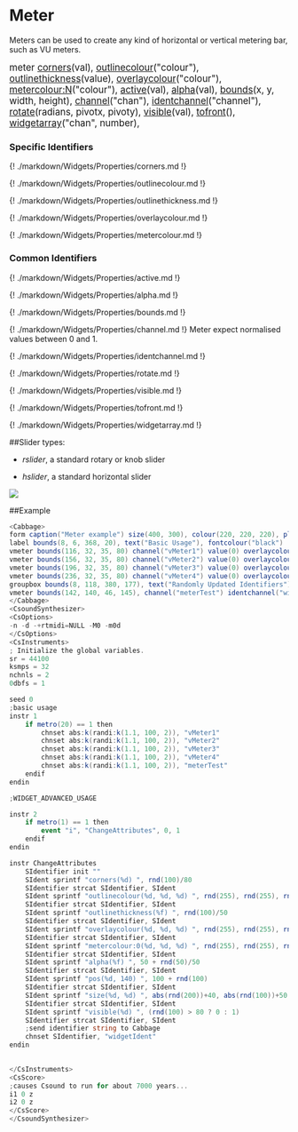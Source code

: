 # Meter

Meters can be used to create any kind of horizontal or vertical metering bar, such as VU meters. 


<big></pre>
meter [corners](#corners)(val), 
[outlinecolour](#outlinecolour)("colour"), 
[outlinethickness](#outlinethickness)(value), 
[overlaycolour](#overlaycolour)("colour"), 
[metercolour:N](#metercolour)("colour"), 
[active](#active)(val), 
[alpha](#alpha)(val), 
[bounds](#bounds)(x, y, width, height), 
[channel](#channel)("chan"), 
[identchannel](#identchannel)("channel"), 
[rotate](#rotate)(radians, pivotx, pivoty), 
[visible](#visible)(val), 
[tofront](#tofront)(), 
[widgetarray](#widgetarray)("chan", number), 

</pre></big>

### Specific Identifiers

{! ./markdown/Widgets/Properties/corners.md !} 

{! ./markdown/Widgets/Properties/outlinecolour.md !}  

{! ./markdown/Widgets/Properties/outlinethickness.md !}  

{! ./markdown/Widgets/Properties/overlaycolour.md !} 

{! ./markdown/Widgets/Properties/metercolour.md !} 


### Common Identifiers

{! ./markdown/Widgets/Properties/active.md !}  

{! ./markdown/Widgets/Properties/alpha.md !} 

{! ./markdown/Widgets/Properties/bounds.md !}   

{! ./markdown/Widgets/Properties/channel.md !}  Meter expect normalised values between 0 and 1.
 
{! ./markdown/Widgets/Properties/identchannel.md !}  

{! ./markdown/Widgets/Properties/rotate.md !}    

{! ./markdown/Widgets/Properties/visible.md !}  
 
{! ./markdown/Widgets/Properties/tofront.md !} 

{! ./markdown/Widgets/Properties/widgetarray.md !}  

##Slider types:

* *rslider*, a standard rotary or knob slider

* *hslider*, a standard horizontal slider

<!--(End of identifiers)/-->
![](../images/meter.gif)

##Example
<!--(Widget Example)/-->
```csharp
<Cabbage>
form caption("Meter example") size(400, 300), colour(220, 220, 220), pluginID("def1")
label bounds(8, 6, 368, 20), text("Basic Usage"), fontcolour("black")
vmeter bounds(116, 32, 35, 80) channel("vMeter1") value(0) overlaycolour(70, 53, 53, 255) metercolour:0(0, 255, 0, 255) metercolour:1(0, 103, 171, 255) metercolour:2(23, 0, 123, 255) outlinethickness(2) 
vmeter bounds(156, 32, 35, 80) channel("vMeter2") value(0) overlaycolour(70, 53, 53, 255) metercolour:0(0, 255, 0, 255) metercolour:1(0, 103, 171, 255) metercolour:2(23, 0, 123, 255) outlinethickness(2) 
vmeter bounds(196, 32, 35, 80) channel("vMeter3") value(0) overlaycolour(70, 53, 53, 255) metercolour:0(0, 255, 0, 255) metercolour:1(0, 103, 171, 255) metercolour:2(23, 0, 123, 255) outlinethickness(2) 
vmeter bounds(236, 32, 35, 80) channel("vMeter4") value(0) overlaycolour(70, 53, 53, 255) metercolour:0(0, 255, 0, 255) metercolour:1(0, 103, 171, 255) metercolour:2(23, 0, 123, 255) outlinethickness(2)
groupbox bounds(8, 118, 380, 177), text("Randomly Updated Identifiers")
vmeter bounds(142, 140, 46, 145), channel("meterTest") identchannel("widgetIdent")
</Cabbage>
<CsoundSynthesizer>
<CsOptions>
-n -d -+rtmidi=NULL -M0 -m0d 
</CsOptions>
<CsInstruments>
; Initialize the global variables. 
sr = 44100
ksmps = 32
nchnls = 2
0dbfs = 1

seed 0 
;basic usage
instr 1
    if metro(20) == 1 then
        chnset abs:k(randi:k(1.1, 100, 2)), "vMeter1"
        chnset abs:k(randi:k(1.1, 100, 2)), "vMeter2"
        chnset abs:k(randi:k(1.1, 100, 2)), "vMeter3"
        chnset abs:k(randi:k(1.1, 100, 2)), "vMeter4"
        chnset abs:k(randi:k(1.1, 100, 2)), "meterTest"
	endif
endin

;WIDGET_ADVANCED_USAGE

instr 2
    if metro(1) == 1 then
        event "i", "ChangeAttributes", 0, 1
    endif
endin

instr ChangeAttributes
    SIdentifier init ""
	SIdent sprintf "corners(%d) ", rnd(100)/80
	SIdentifier strcat SIdentifier, SIdent
	SIdent sprintf "outlinecolour(%d, %d, %d) ", rnd(255), rnd(255), rnd(255)
	SIdentifier strcat SIdentifier, SIdent  
	SIdent sprintf "outlinethickness(%f) ", rnd(100)/50
	SIdentifier strcat SIdentifier, SIdent
	SIdent sprintf "overlaycolour(%d, %d, %d) ", rnd(255), rnd(255), rnd(255)
	SIdentifier strcat SIdentifier, SIdent  
	SIdent sprintf "metercolour:0(%d, %d, %d) ", rnd(255), rnd(255), rnd(255)
	SIdentifier strcat SIdentifier, SIdent  
	SIdent sprintf "alpha(%f) ", 50 + rnd(50)/50
	SIdentifier strcat SIdentifier, SIdent
	SIdent sprintf "pos(%d, 140) ", 100 + rnd(100)
	SIdentifier strcat SIdentifier, SIdent
	SIdent sprintf "size(%d, %d) ", abs(rnd(200))+40, abs(rnd(100))+50
	SIdentifier strcat SIdentifier, SIdent
	SIdent sprintf "visible(%d) ", (rnd(100) > 80 ? 0 : 1)
	SIdentifier strcat SIdentifier, SIdent
    ;send identifier string to Cabbage
    chnset SIdentifier, "widgetIdent"           
endin
                

</CsInstruments>
<CsScore>
;causes Csound to run for about 7000 years...
i1 0 z
i2 0 z
</CsScore>
</CsoundSynthesizer>
```
<!--(End Widget Example)/-->

